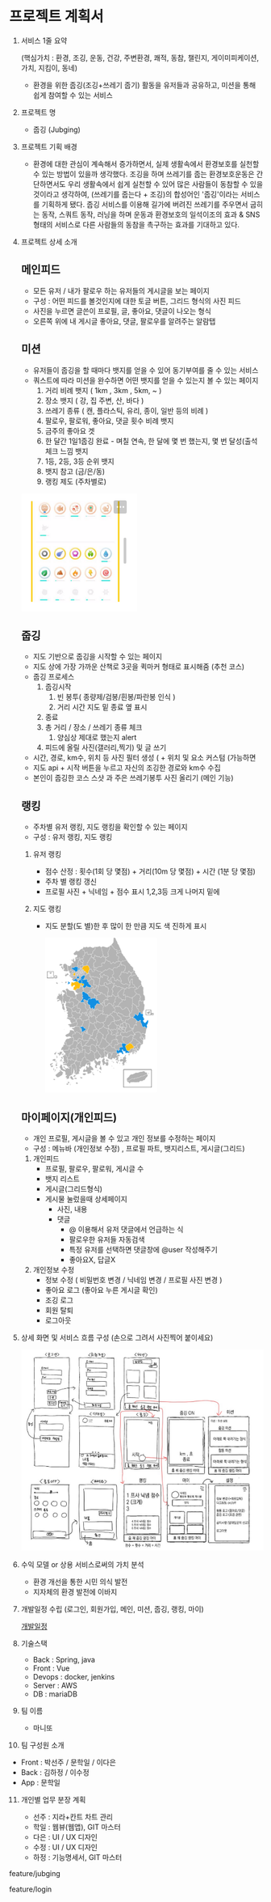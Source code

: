 # 프로젝트 계획서

1. 서비스 1줄 요약

   (핵심가치 : 환경, 조깅, 운동, 건강, 주변환경, 쾌적,  동참, 챌린지, 게이미피케이션, 가치, 지킴이, 동네)

   - 환경을 위한 줍깅(조깅+쓰레기 줍기) 활동을 유저들과 공유하고, 미션을 통해 쉽게 참여할 수 있는 서비스

2. 프로젝트 명

   - 줍깅 (Jubging)

3. 프로젝트 기획 배경

   - 환경에 대한 관심이 계속해서 증가하면서, 실제 생활속에서 환경보호를 실천할 수 있는 방법이 있을까 생각했다. 조깅을 하며 쓰레기를 줍는 환경보호운동은 간단하면서도 우리 생활속에서 쉽게 실천할 수 있어 많은 사람들이 동참할 수 있을것이라고 생각하여, (쓰레기를 줍는다 + 조깅)의 합성어인 '줍깅'이라는 서비스를 기획하게 됐다. 줍깅 서비스를 이용해 길가에 버려진 쓰레기를 주우면서 굽히는 동작, 스쿼트 동작, 러닝을 하며 운동과 환경보호의 일석이조의 효과 & SNS 형태의 서비스로 다른 사람들의 동참을 촉구하는 효과를 기대하고 있다.

4. 프로젝트 상세 소개

   ## 메인피드

   - 모든 유저 / 내가 팔로우 하는 유저들의 게시글을 보는 페이지
   - 구성 : 어떤 피드를 볼것인지에 대한 토글 버튼, 그리드 형식의 사진 피드
   - 사진을 누르면 글쓴이 프로필, 글, 좋아요, 댓글이 나오는 형식
   - 오른쪽 위에 내 게시글 좋아요, 댓글, 팔로우를 알려주는 알람탭

   ## 미션

   - 유저들이 줍깅을 할 때마다 뱃지를 얻을 수 있어 동기부여를 줄 수 있는 서비스
   - 쿼스트에 따라 미션을 완수하면 어떤 뱃지를 얻을 수 있는지 볼 수 있는 페이지
     1. 거리 비례 뱃지 ( 1km , 3km , 5km, ~ )
     2. 장소 뱃지 ( 강, 집 주변, 산, 바다 )
     3. 쓰레기 종류 ( 캔, 플라스틱, 유리, 종이, 일반 등의 비례 )
     4. 팔로우, 팔로워, 좋아요, 댓글 횟수 비례 뱃지
     5. 금주의 좋아요 겟
     6. 한 달간 1일1줍깅 완료 - 며칠 연속, 한 달에 몇 번 했는지, 몇 번 달성(출석체크 느낌 뱃지
     7. 1등, 2등, 3등 순위 뱃지
     8. 뱃지 참고 (금/은/동)
     9. 랭킹 제도 (주차별로)

   ![image-20210721100226760](README.assets/image-20210721100226760.png)

   ## 줍깅

   - 지도 기반으로 줍깅을 시작할 수 있는 페이지
   - 지도 상에 가장 가까운 산책로 3곳을 퀵마커 형태로 표시해줌 (추천 코스)
   - 줍깅 프로세스
     1. 줍깅시작
        1. 빈 봉투( 종량제/검봉/흰봉/파란봉 인식 )
        2. 거리 시간 지도 밑 종료 옆 표시
     2. 종료
     3. 총 거리 / 장소 / 쓰레기 종류 체크
        1. 양심상 제대로 했는지 alert
     4. 피드에 올릴 사진(갤러리,찍기) 및 글 쓰기
   - 시간, 경로, km수, 위치 등 사진 필터 생성 ( + 위치 및 요소 커스텀 (가능하면
   - 지도 api + 시작 버튼을 누르고 자신의 조깅한 경로와 km수 수집
   - 본인이 줍깅한 코스 스샷 과 주은 쓰레기봉투 사진 올리기 (메인 기능)

   ## 랭킹

   - 주차별 유저 랭킹, 지도 랭킹을 확인할 수 있는 페이지
   - 구성 : 유저 랭킹, 지도 랭킹

   1. 유저 랭킹

      - 점수 산정 :  횟수(1회 당 몇점) + 거리(10m 당 몇점) + 시간 (1분 당 몇점)
      - 주차 별 랭킹 갱신
      - 프로필 사진 + 닉네임 + 점수 표시 1,2,3등 크게 나머지 밑에

   2. 지도 랭킹

      - 지도 분할(도 별)한 후 많이 한 만큼 지도 색 진하게 표시

        ![image-20210721100213525](README.assets/image-20210721100213525.png)

   ## 마이페이지(개인피드)

   - 개인 프로필, 게시글을 볼 수 있고 개인 정보를 수정하는 페이지
   - 구성 : 메뉴바 (개인정보 수정) , 프로필 파트, 뱃지리스트, 게시글(그리드)

   1. 개인피드
      - 프로필, 팔로우, 팔로워, 게시글 수
      - 뱃지 리스트
      - 게시글(그리드형식)
      - 게시물 눌렀을때 상세페이지
        - 사진, 내용
        - 댓글
          - @ 이용해서 유저 댓글에서 언급하는 식
          - 팔로우한 유저들 자동검색
          - 특정 유저를 선택하면 댓글창에 @user 작성해주기
          - 좋아요X, 답글X
   2. 개인정보 수정
      - 정보 수정 ( 비밀번호 변경 / 닉네임 변경 / 프로필 사진 변경 )
      - 좋아요 로그 (좋아요 누른 게시글 확인)
      - 조깅 로그
      - 회원 탈퇴
      - 로그아웃

5. 상세 화면 및 서비스 흐름 구성 (손으로 그려서 사진찍어 붙이세요)

   ![image-20210721100310700](README.assets/image-20210721100310700.png)

6. 수익 모델 or 상용 서비스로써의 가치 분석

   - 환경 개선을 통한 시민 의식 발전
   - 지자체의 환경 발전에 이바지

7. 개발일정 수립 (로그인, 회원가입, 메인, 미션, 줍깅, 랭킹, 마이)

   [개발일정](https://www.notion.so/2df21714bdd7468eb615344bec7b8ac6)

8. 기술스택

   - Back : Spring, java
   - Front : Vue
   - Devops : docker, jenkins
   - Server : AWS
   - DB : mariaDB

9. 팀 이름

   - 마니또

10. 팀 구성원 소개

   - Front : 박선주 / 문학일 / 이다은
   - Back : 김하정 / 이수정
   - App : 문학일

11. 개인별 업무 분장 계획

    - 선주 : 지라+칸트 차트 관리
    - 학일 : 웹뷰(웹앱), GIT 마스터
    - 다은 :  UI / UX 디자인
    - 수정 :  UI / UX 디자인
    - 하정 : 기능명세서, GIT 마스터



feature/jubging

feature/login
